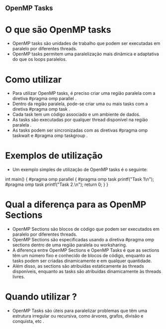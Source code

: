## OpenMP Tasks

# O que são OpenMP tasks
- OpenMP tasks são unidades de trabalho que podem ser executadas em paralelo por diferentes threads.
- OpenMP tasks permitem uma paralelização mais dinâmica e adaptativa do que os loops paralelos.

# Como utilizar
- Para utilizar OpenMP tasks, é preciso criar uma região paralela com a diretiva #pragma omp parallel .
- Dentro da região paralela, pode-se criar uma ou mais tasks com a diretiva #pragma omp task .
- Cada task tem um código associado e um ambiente de dados.
- As tasks são executadas por qualquer thread disponível na região paralela .
- As tasks podem ser sincronizadas com as diretivas #pragma omp taskwait e #pragma omp taskgroup .

# Exemplos de utilização
- Um exemplo simples de utilização de OpenMP tasks é o seguinte:

int main() {
  #pragma omp parallel
  {
    #pragma omp task
    printf("Task 1\n");
    #pragma omp task
    printf("Task 2.\n");
    return 0;
  }
}

# Qual a diferença para as OpenMP Sections
- OpenMP Sections são blocos de código que podem ser executados em paralelo por diferentes threads.
- OpenMP Sections são especificadas usando a diretiva #pragma omp sections dentro de uma região paralela ou worksharing.
- A diferença entre OpenMP Sections e OpenMP Tasks é que as sections têm um número fixo e conhecido de blocos de código, enquanto as tasks podem ser criadas dinamicamente e em qualquer quantidade.
- Além disso, as sections são atribuídas estaticamente às threads disponíveis, enquanto as tasks são atribuídas dinamicamente às threads livres.

# Quando utilizar ?
- OpenMP Tasks são úteis para paralelizar problemas que têm uma estrutura irregular ou recursiva, como árvores, grafos, divisão e conquista, etc .